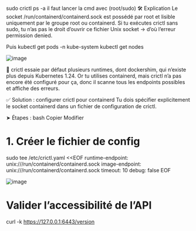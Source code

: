 sudo crictl ps -a
il faut lancer la cmd avec (root/sudo)
🛠️ Explication
Le socket /run/containerd/containerd.sock est possédé par root et lisible uniquement par le groupe root ou containerd.
Si tu exécutes crictl sans sudo, tu n’as pas le droit d’ouvrir ce fichier Unix socket → d’où l’erreur permission denied.

Puis
kubectl get pods -n kube-system
kubectl get nodes

![image](https://github.com/user-attachments/assets/b2d56192-ac2e-4bc9-9c25-585943c9d2ee)

🧩 crictl essaie par défaut plusieurs runtimes, dont dockershim, qui n’existe plus depuis Kubernetes 1.24.
Or tu utilises containerd, mais crictl n’a pas encore été configuré pour ça, donc il scanne tous les endpoints possibles et affiche des erreurs.

✅ Solution : configurer crictl pour containerd
Tu dois spécifier explicitement le socket containerd dans un fichier de configuration de crictl.

➤ Étapes :
bash
Copier
Modifier
# 1. Créer le fichier de config
sudo tee /etc/crictl.yaml <<EOF
runtime-endpoint: unix:///run/containerd/containerd.sock
image-endpoint: unix:///run/containerd/containerd.sock
timeout: 10
debug: false
EOF

![image](https://github.com/user-attachments/assets/9482eebb-8599-40bd-b6a7-4a463681786f)

# Valider l’accessibilité de l’API
curl -k https://127.0.0.1:6443/version
